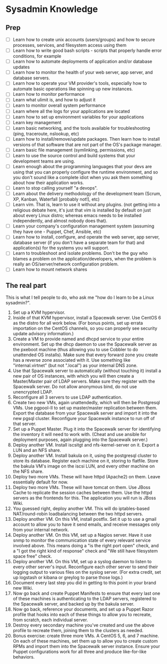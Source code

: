 # Sysadmin Knowledge

## Prep
- [ ] Learn how to create unix accounts (users/groups) and how to secure processes, services, and filesystem access using them
- [ ] Learn how to write good bash scripts - scripts that properly handle error conditions, for example
- [ ] Learn how to automate deployments of application and/or database updates
- [ ] Learn how to monitor the health of your web server, app server, and database servers.
- [ ] Learn how to operate your VM provider's tools, especially how to automate basic operations like spinning up new instances.
- [ ] Learn how to monitor performance
- [ ] Learn what ulimit is, and how to adjust it
- [ ] Learn to monitor overall system performance
- [ ] Learn where all the logs for your applications are located
- [ ] Learn how to set up environment variables for your applications
- [ ] Learn key management
- [ ] Learn basic networking, and the tools available for troubleshooting (ping, traceroute, nslookup, etc)
- [ ] Learn how to install/remove/update packages. Then learn how to install versions of that software that are not part of the OS's package manager.
- [ ] Learn basic file management (symlinking, permissions, etc)
- [ ] Learn to use the source control and build systems that your development teams are using.
- [ ] Learn enough about the programming languages that your devs are using that you can properly configure the runtime environment, and so you don't sound like a complete idiot when you ask them something about how their application works.
- [ ] Learn to stop calling yourself "a devops".
- [ ] Learn about the delivery methodology of the development team (Scrum, XP, Kanban, Waterfall [probably not!], etc)
- [ ] Learn vim. That is, learn to use it without any plugins. (not getting into a religious debate here, it's just that vim is installed by default on just about every Linux distro; whereas emacs needs to be installed independently, and almost nobody does that).
- [ ] Learn your company's configuration management system (assuming they have one - Puppet, Chef, Ansible, etc)
- [ ] Learn how to install, configure, and operate the web server, app server, database server (if you don't have a separate team for that) and application(s) for the systems you will support.
- [ ] Learn to troubleshoot and isolate problems. Don't be the guy who blames a problem on the application/developers, when the problem is really an OS/server/network configuration problem.
- [ ] Learn how to mount network shares

## The real part

This is what I tell people to do, who ask me "how do I learn to be a Linux sysadmin?".

1) Set up a KVM hypervisor.
2) Inside of that KVM hypervisor, install a Spacewalk server. Use CentOS 6 as the distro for all work below. (For bonus points, set up errata importation on the CentOS channels, so you can properly see security update advisory information.)
3) Create a VM to provide named and dhcpd service to your entire environment. Set up the dhcp daemon to use the Spacewalk server as the pxeboot machine (thus allowing you to use Cobbler to do unattended OS installs). Make sure that every forward zone you create has a reverse zone associated with it. Use something like "internal.virtnet" (but not ".local") as your internal DNS zone.
4) Use that Spacewalk server to automatically (without touching it) install a new pair of OS instances, with which you will then create a Master/Master pair of LDAP servers. Make sure they register with the Spacewalk server. Do not allow anonymous bind, do not use unencrypted LDAP.
5) Reconfigure all 3 servers to use LDAP authentication.
6) Create two new VMs, again unattendedly, which will then be Postgresql VMs. Use pgpool-II to set up master/master replication between them. Export the database from your Spacewalk server and import it into the new pgsql cluster. Reconfigure your Spacewalk instance to run off of that server.
7) Set up a Puppet Master. Plug it into the Spacewalk server for identifying the inventory it will need to work with. (Cheat and use ansible for deployment purposes, again plugging into the Spacewalk server.)
8) Deploy another VM. Install iscsitgt and nfs-kernel-server on it. Export a LUN and an NFS share.
9) Deploy another VM. Install bakula on it, using the postgresql cluster to store its database. Register each machine on it, storing to flatfile. Store the bakula VM's image on the iscsi LUN, and every other machine on the NFS share.
10) Deploy two more VMs. These will have httpd (Apache2) on them. Leave essentially default for now.
11) Deploy two more VMs. These will have tomcat on them. Use JBoss Cache to replicate the session caches between them. Use the httpd servers as the frontends for this. The application you will run is JBoss Wiki.
12) You guessed right, deploy another VM. This will do iptables-based NAT/round-robin loadbalancing between the two httpd servers.
13) Deploy another VM. On this VM, install postfix. Set it up to use a gmail account to allow you to have it send emails, and receive messages only from your internal network.
14) Deploy another VM. On this VM, set up a Nagios server. Have it use snmp to monitor the communication state of every relevant service involved above. This means doing a "is the right port open" check, and a "I got the right kind of response" check and "We still have filesystem space free" check.
15) Deploy another VM. On this VM, set up a syslog daemon to listen to every other server's input. Reconfigure each other server to send their logging output to various files on the syslog server. (For extra credit, set up logstash or kibana or greylog to parse those logs.)
16) Document every last step you did in getting to this point in your brand new Wiki.
17) Now go back and create Puppet Manifests to ensure that every last one of these machines is authenticating to the LDAP servers, registered to the Spacewalk server, and backed up by the bakula server.
18) Now go back, reference your documents, and set up a Puppet Razor profile that hooks into each of these things to allow you to recreate, from scratch, each individual server.
19) Destroy every secondary machine you've created and use the above profile to recreate them, joining them to the clusters as needed.
20) Bonus exercise: create three more VMs. A CentOS 5, 6, and 7 machine. On each of these machines, set them up to allow you to create custom RPMs and import them into the Spacewalk server instance. Ensure your Puppet configurations work for all three and produce like-for-like behaviors.